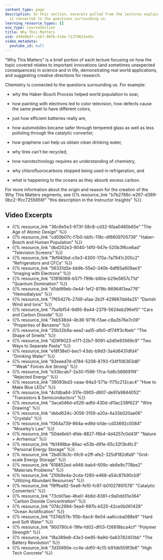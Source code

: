 ```yaml
---
content_type: page
description: In this section, excerpts pulled from the lectures explain how chemistry
  is connected to the questions surrounding us.
learning_resource_types: []
ocw_type: CourseSection
title: Why This Matters
uid: d49e8bd7-c1b7-98fb-514e-71379622e45c
video_metadata:
  youtube_id: null
---
```


"Why This Matters" is a brief portion of each lecture focusing on how the topic covered relates to important innovations (and sometimes unexpected consequences) in science and in life, demonstrating real world applications, and suggesting creative directions for research.

Chemistry is connected to the questions surrounding us. For example:

*   why the Haber-Bosch Process helped world population to soar,
*   how painting with electrons led to color television, how defects cause the same jewel to have different colors,
*   just how efficient batteries really are,
*   how automobiles became safer through tempered glass as well as less polluting through the catalytic converter,
*   how graphene can help us obtain clean drinking water,
*   why tires can’t be recycled,
*   how nanotechnology requires an understanding of chemistry,

*   why chlorofluorocarbons stopped being used in refrigeration, and
*   what is happening to the oceans as they absorb excess carbon.

For more information about the origin and reason for the creation of the Why This Matters segments, see {{% resource_link "b7b2766c-e267-d389-0bc2-1fcc7255656f" "this description in the Instructor Insights" %}}.

Video Excerpts
--------------

*   {{% resource_link "36c6e5e3-673f-58c8-cd32-6faa0485b65e" "The Age of Atomic Design" %}}
*   {{% resource_link "cd00b07c-f7b0-bbfc-118c-df6609705739" "Haber-Bosch and Human Population" %}}
*   {{% resource_link "dbd202e3-9040-14f0-947e-520b3f6ce6ad" "Television Screens" %}}
*   {{% resource_link "1bf940bd-c0e3-4300-170a-7a7941c200c2" "Refrigerators and CFCs" %}}
*   {{% resource_link "56331d2e-bb9b-55e0-340b-6df65a609ae3" "Imaging with Electrons" %}}
*   {{% resource_link "51816066-b571-799b-b80e-b29e5657c71d" "Quantum Domination" %}}
*   {{% resource_link "d1dd99eb-0e44-1ef2-879b-86964f3ea776" "Hemodialysis" %}}
*   {{% resource_link "7f65427b-27d9-a1aa-2b2f-429867dd4a25" "Danish Wind and Ions" %}}
*   {{% resource_link "7ba1bf54-9d95-8a44-2379-5624eb296ef0" "Cars and Carbon Dioxide" %}}
*   {{% resource_link "7eb538d4-4b36-9716-f3ae-c8a2b76e7c09" "Properties of Benzene" %}}
*   {{% resource_link "25b32b9a-aea2-aa15-afb0-df74ff3cfbeb" "The Shape of Smells" %}}
*   {{% resource_link "d29f9023-e171-22b7-9091-a2d0e93569c9" "Two Ways to Separate Pasta" %}}
*   {{% resource_link "e18f38e0-bec1-43dc-b9d3-3a4d6431dfd4" "Drinking Water" %}}
*   {{% resource_link "83eaed7d-d784-5208-8793-f34f106363d8" "\"Weak” Forces Are Strong" %}}
*   {{% resource_link "e33bcab7-2a30-f596-17ca-5d8c566691f4" "Rejected Energy" %}}
*   {{% resource_link "39093bd3-ceaa-94a3-571a-1175c212cac4" "How to Make Blue LEDs" %}}
*   {{% resource_link "4cfdba84-317e-0905-d907-de97a9844052" "Transistors & Semiconductors" %}}
*   {{% resource_link "3aca046d-e529-adfd-430d-d11ac238f623" "Wire Drawing" %}}
*   {{% resource_link "debd624c-3056-3159-a20a-4a33b020aa06" "Crystals" %}}
*   {{% resource_link "f364a739-864a-ed9d-b1de-cd33692c0084" "Moseley’s Law" %}}
*   {{% resource_link "50de6eb1-dfde-8827-f6b4-4d4257c0d43f" "Nature + Arrhenius" %}}
*   {{% resource_link "fb1498ba-86ac-e53b-d91e-65c32f3b4fc3" "Personal Energy Storage" %}}
*   {{% resource_link "2bd03b3c-0fc9-e2ff-afe2-325df182dfa9" "Grid-scale Energy Storage" %}}
*   {{% resource_link "618852ed-e946-bab4-609c-eb6e9c778be2" "Materials Problems" %}}
*   {{% resource_link "210b9e4a-2cda-f280-e468-a54c87b90cb9" "Utilizing Abundant Resources" %}}
*   {{% resource_link "f9ffba92-5ea6-fe10-fc97-b0102785f578" "Catalytic Converters" %}}
*   {{% resource_link "73cb01ae-4be0-4b8d-8381-c9a0dd31e364" "Carbon Dioxide Concentration" %}}
*   {{% resource_link "074c2994-3ea4-697b-b525-42ce0b061428" "Ocean Acidification" %}}
*   {{% resource_link "f374b57b-1f5b-6ac4-9e04-aa6ccba088e9" "Hard and Soft Water" %}}
*   {{% resource_link "900790c4-19fe-fd02-df03-f26818bca4cf" "Polymer Strength" %}}
*   {{% resource_link "18a389e8-43e3-be95-8a9d-0a63782451bb" "The Battery Revolution" %}}
*   {{% resource_link "7d35690e-cc4e-ddf0-4c15-b91db559f3b6" "High Tech Concrete" %}}